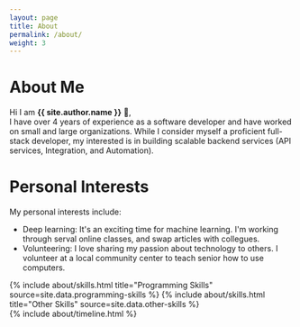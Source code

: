 ```yaml
---
layout: page
title: About
permalink: /about/
weight: 3
---
```


# **About Me**

Hi I am **{{ site.author.name }}** :wave:,<br>
I have over 4 years of experience as a software developer and have worked on small and large organizations.
While I consider myself a proficient full-stack developer, my interested is in building scalable backend services (API services, Integration, and Automation).


# **Personal Interests**

My personal interests include:
* Deep learning: It's an exciting time for machine learning. I'm working through serval online classes, and swap articles with collegues.
* Volunteering: I love sharing my passion about technology to others. I volunteer at a local community center to teach senior how to use computers.

<div class="row">
{% include about/skills.html title="Programming Skills" source=site.data.programming-skills %}
{% include about/skills.html title="Other Skills" source=site.data.other-skills %}
</div>

<div class="row">
{% include about/timeline.html %}
</div>
